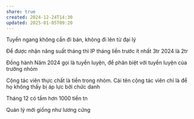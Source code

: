 ```yaml
---
share: true
created: 2024-12-24T14:30
updated: 2025-01-05T09:20
---
```

Tuyển ngang không cần đi bán, không đi lên từ đại lý


Để được nhận năng suất tháng thì IP tháng liền trước ít nhất 3tr
2024 là 2tr

Đồng hành
Năm 2024 gọi là tuyển luyện, để phân biệt với tuyển luyện của trưởng nhóm


Cộng tác viên thực chất là tiền trong nhóm. Cái tên cộng tác viên chỉ là để họ không thấy bị áp lực bởi chức danh

Tháng 12 có tầm hơn 1000 tiền tn

Quản lý mới giống như lương cứng 